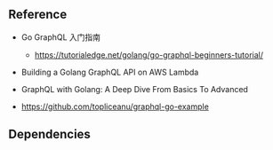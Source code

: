 ## Reference
- Go GraphQL 入门指南 
  - https://tutorialedge.net/golang/go-graphql-beginners-tutorial/
- Building a Golang GraphQL API on AWS Lambda

- GraphQL with Golang: A Deep Dive From Basics To Advanced

- https://github.com/topliceanu/graphql-go-example

## Dependencies

